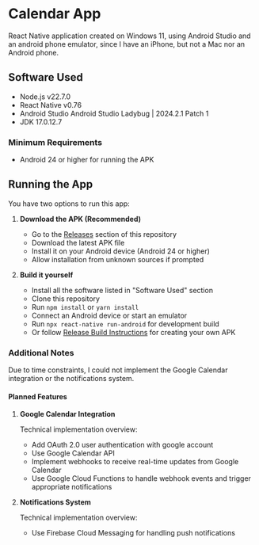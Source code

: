 # Calendar App

React Native application created on Windows 11, using Android Studio and an android phone emulator, since I have an iPhone, but not a Mac nor an Android phone.

## Software Used

- Node.js v22.7.0
- React Native v0.76
- Android Studio Android Studio Ladybug | 2024.2.1 Patch 1
- JDK 17.0.12.7

### Minimum Requirements

- Android 24 or higher for running the APK

## Running the App

You have two options to run this app:

1. **Download the APK (Recommended)**

   - Go to the [Releases](../../releases) section of this repository
   - Download the latest APK file
   - Install it on your Android device (Android 24 or higher)
   - Allow installation from unknown sources if prompted

2. **Build it yourself**
   - Install all the software listed in "Software Used" section
   - Clone this repository
   - Run `npm install` or `yarn install`
   - Connect an Android device or start an emulator
   - Run `npx react-native run-android` for development build
   - Or follow [Release Build Instructions](https://reactnative.dev/docs/signed-apk-android) for creating your own APK

### Additional Notes

Due to time constraints, I could not implement the Google Calendar integration or the notifications system.

#### Planned Features

1. **Google Calendar Integration**

   Technical implementation overview:

   - Add OAuth 2.0 user authentication with google account
   - Use Google Calendar API
   - Implement webhooks to receive real-time updates from Google Calendar
   - Use Google Cloud Functions to handle webhook events and trigger appropriate notifications

2. **Notifications System**

   Technical implementation overview:

   - Use Firebase Cloud Messaging for handling push notifications
